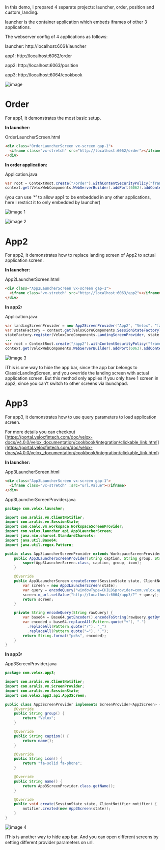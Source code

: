 In this demo, I prepared 4 separate projects: launcher, order, position and custom_landing.

launcher is the container application which embeds iframes of other 3 applications.

The webserver config of 4 applications as follows:

launcher: http://localhost:6061/launcher

app1: http://localhost:6062/order 

app2: http://localhost:6063/position 

app3: http://localhost:6064/cookbook

![image](https://github.com/user-attachments/assets/f6a76f24-7647-4d64-8570-91c4f0d346e8)

# Order

For app1, it demonstrates the most basic setup.

**In launcher:**

OrderLauncherScreen.html

```html
<div class="OrderLauncherScreen vx-screen gap-1">
  <iframe class="vx-stretch" src="http://localhost:6062/order"></iframe>
</div>
```

**In order application:**

Application.java

```java
var root = ContextRoot.create("/order").withContentSecurityPolicy("frame-ancestors", "http://localhost:6061");
context.get(VeloxWebComponents.WebServerBuilder).addPort(6062).addContextRoot(root).start();
```

(you can use ‘*’ to allow app1 to be embedded in any other applications, here I restrict it to only embedded by launcher)

![image 1](https://github.com/user-attachments/assets/e854ec5a-1e96-49c2-a37d-01c4537690f1)

![image 2](https://github.com/user-attachments/assets/f1632812-ff5f-4885-82c6-5e0f69f603bf)

# App2

For app2, it demonstrates how to replace landing screen of App2 to actual application screen.

**In launcher:**

App2LauncherScreen.html

```html
<div class="App2LauncherScreen vx-screen gap-1">
  <iframe class="vx-stretch" src="http://localhost:6063/app2"></iframe>
</div>
```

**In app2:**

Application.java

```java
var landingScreenProvider = new App2ScreenProvider("App2", "Velox", "fa-solid fa-desktop");
var stateFactory = context.get(VeloxCoreComponents.SessionStateFactory);
stateFactory.register(VeloxCoreComponents.LandingScreenProvider, state -> landingScreenProvider);
...
var root = ContextRoot.create("/app2").withContentSecurityPolicy("frame-ancestors", "http://localhost:6061");
context.get(VeloxWebComponents.WebServerBuilder).addPort(6063).addContextRoot(root).start();
```

![image 3](https://github.com/user-attachments/assets/b2e3806b-8b35-437c-856d-4c38b5152f8c)


<aside>❕This is one way to hide the app bar, since the app bar belongs to ClassicLandingScreen, and you override the landing screen with actual application screen. But this method only applies if you only have 1 screen in app2, since you can’t switch to other screens via launchpad.</aside>

# App3

For app3, it demonstrates how to use query parameters to load application screen.

For more details you can checkout [https://portal.veloxfintech.com/doc/velox-docs/v4.0.0/velox_documentation/cookbook/integration/clickable_link.html](https://portal.veloxfintech.com/doc/velox-docs/v4.0.0/velox_documentation/cookbook/integration/clickable_link.html)

**In launcher:**

App3LauncherScreen.html

```html
<div class="App3LauncherScreen vx-screen gap-1">
  <iframe class="vx-stretch" :src="url.Value"></iframe>
</div>
```

App3LauncherScreenProvider.java

```java
package com.velox.launcher;

import com.aralis.vm.ClientNotifier;
import com.aralis.vm.SessionState;
import com.caelo.vm.workspace.WorkspaceScreenProvider;
import com.velox.launcher.api.App3LauncherScreen;
import java.nio.charset.StandardCharsets;
import java.util.Base64;
import java.util.regex.Pattern;

public class App3LauncherScreenProvider extends WorkspaceScreenProvider<App3LauncherScreen> {
    public App3LauncherScreenProvider(String caption, String group, String icon) {
        super(App3LauncherScreen.class, caption, group, icon);
    }

    @Override
    public App3LauncherScreen createScreen(SessionState state, ClientNotifier notifier) {
        var screen = new App3LauncherScreen(state);
        var query = encodeQuery("windowType=CHILD&provider=com.velox.app3.App3ScreenProvider");
        screen.m_url.setValue("http://localhost:6064/app3/?" + query);
        return screen;
    }

    private String encodeQuery(String rawQuery) {
        var base64 = Base64.getEncoder().encodeToString(rawQuery.getBytes(StandardCharsets.UTF_8));
        var encoded = base64.replaceAll(Pattern.quote("+"), "-")
          .replaceAll(Pattern.quote("/"), "_")
          .replaceAll(Pattern.quote("="), ".");
        return String.format("p=%s", encoded);
    }
}
```

**In app3:**

App3ScreenProvider.java

```java
package com.velox.app3;

import com.aralis.vm.ClientNotifier;
import com.aralis.vm.ScreenProvider;
import com.aralis.vm.SessionState;
import com.velox.app3.api.App3Screen;

public class App3ScreenProvider implements ScreenProvider<App3Screen> {
    @Override
    public String group() {
        return "Velox";
    }

    @Override
    public String caption() {
        return name();
    }

    @Override
    public String icon() {
        return "fa-solid fa-phone";
    }

    @Override
    public String name() {
        return App3ScreenProvider.class.getName();
    }

    @Override
    public void create(SessionState state, ClientNotifier notifier) {
        notifier.created(new App3Screen(state));
    }
}
```

![image 4](https://github.com/user-attachments/assets/81d5b091-5875-4db1-9f6f-6c4f57c21bc9)


<aside>❕This is another way to hide app bar. And you can open different screens by setting different provider parameters on url.</aside>
